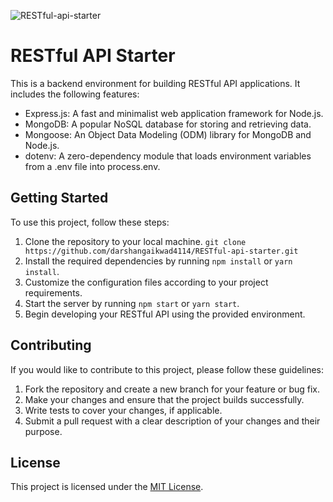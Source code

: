 ![RESTful-api-starter](https://socialify.git.ci/darshangaikwad4114/RESTful-api-starter/image?font=Inter&language=1&logo=https%3A%2F%2Fencrypted-tbn0.gstatic.com%2Fimages%3Fq%3Dtbn%3AANd9GcQIRAalG1Rgi1AcirqQWXWATPZiBzYbL-YHqg%26usqp%3DCAU&name=1&pattern=Solid&theme=Light)

# RESTful API Starter

This is a backend environment for building RESTful API applications. It includes the following features:

- Express.js: A fast and minimalist web application framework for Node.js.
- MongoDB: A popular NoSQL database for storing and retrieving data.
- Mongoose: An Object Data Modeling (ODM) library for MongoDB and Node.js.
- dotenv: A zero-dependency module that loads environment variables from a .env file into process.env.

## Getting Started

To use this project, follow these steps:

1. Clone the repository to your local machine.
   `git clone https://github.com/darshangaikwad4114/RESTful-api-starter.git`
2. Install the required dependencies by running `npm install` or `yarn install`.
3. Customize the configuration files according to your project requirements.
4. Start the server by running `npm start` or `yarn start`.
5. Begin developing your RESTful API using the provided environment.

## Contributing

If you would like to contribute to this project, please follow these guidelines:

1. Fork the repository and create a new branch for your feature or bug fix.
2. Make your changes and ensure that the project builds successfully.
3. Write tests to cover your changes, if applicable.
4. Submit a pull request with a clear description of your changes and their purpose.

## License

This project is licensed under the [MIT License](LICENSE).
